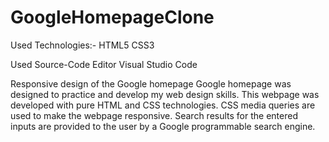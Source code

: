 # GoogleHomepageClone
Used Technologies:-
    HTML5
    CSS3

Used Source-Code Editor
    Visual Studio Code

Responsive design of the Google homepage
Google homepage was designed to practice and develop my web design skills. This webpage was developed with pure HTML and CSS technologies. CSS media queries are used to make the webpage responsive. Search results for the entered inputs are provided to the user by a Google programmable search engine.
